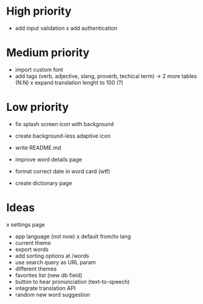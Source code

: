 # High priority
- add input validation
x add authentication

# Medium priority
- import custom font
- add tags (verb, adjective, slang, proverb, techical term) -> 2 more tables (N:N)
x expand translation lenght to 100 (?)

# Low priority
- fix splash screen icon with background
- create background-less adaptive icon

- write README.md
- improve word details page
- format correct date in word card (wtf)
- create dictionary page

# Ideas
x settings page
  - app language (not now)
  x default from/to lang
  - current theme
  - export words
- add sorting options at /words
- use search query as URL param
- different themes
- favorites list (new db field)
- button to hear pronunciation (text-to-speech)
- integrate translation API
- random new word suggestion